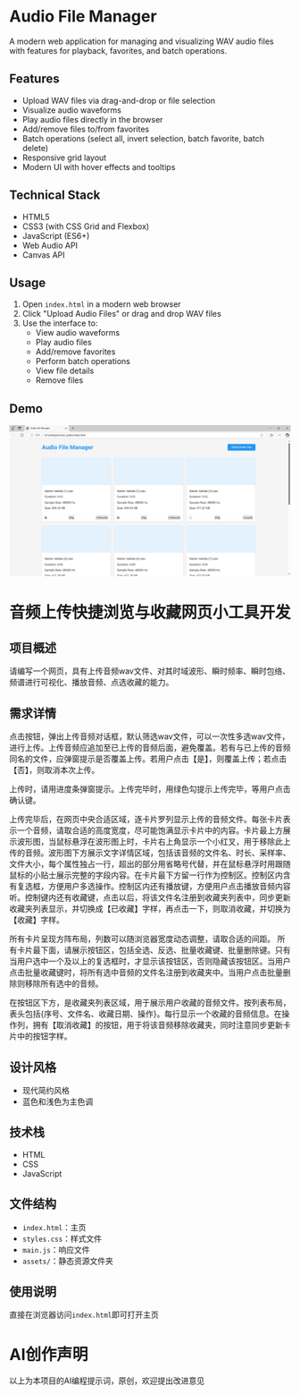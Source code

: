 # Audio File Manager

A modern web application for managing and visualizing WAV audio files with features for playback, favorites, and batch operations.

## Features

- Upload WAV files via drag-and-drop or file selection
- Visualize audio waveforms
- Play audio files directly in the browser
- Add/remove files to/from favorites
- Batch operations (select all, invert selection, batch favorite, batch delete)
- Responsive grid layout
- Modern UI with hover effects and tooltips

## Technical Stack

- HTML5
- CSS3 (with CSS Grid and Flexbox)
- JavaScript (ES6+)
- Web Audio API
- Canvas API

## Usage

1. Open `index.html` in a modern web browser
2. Click "Upload Audio Files" or drag and drop WAV files
3. Use the interface to:
   - View audio waveforms
   - Play audio files
   - Add/remove favorites
   - Perform batch operations
   - View file details
   - Remove files

## Demo

![Audio File Manager Demo](demo_homepage.png)

# 音频上传快捷浏览与收藏网页小工具开发

## 项目概述
请编写一个网页，具有上传音频wav文件、对其时域波形、瞬时频率、瞬时包络、频谱进行可视化、播放音频、点选收藏的能力。

## 需求详情
点击按钮，弹出上传音频对话框，默认筛选wav文件，可以一次性多选wav文件，进行上传。上传音频应追加至已上传的音频后面，避免覆盖。若有与已上传的音频同名的文件，应弹窗提示是否覆盖上传。若用户点击【是】，则覆盖上传；若点击【否】，则取消本次上传。

上传时，请用进度条弹窗提示。上传完毕时，用绿色勾提示上传完毕，等用户点击确认键。

上传完毕后，在网页中央合适区域，逐卡片罗列显示上传的音频文件。每张卡片表示一个音频，请取合适的高度宽度，尽可能饱满显示卡片中的内容。卡片最上方展示波形图，当鼠标悬浮在波形图上时，卡片右上角显示一个小红叉，用于移除此上传的音频。波形图下方展示文字详情区域，包括该音频的文件名、时长、采样率、文件大小，每个属性独占一行，超出的部分用省略号代替，并在鼠标悬浮时用跟随鼠标的小贴士展示完整的字段内容。在卡片最下方留一行作为控制区。控制区内含有复选框，方便用户多选操作。控制区内还有播放键，方便用户点击播放音频内容听。控制键内还有收藏键，点击以后，将该文件名注册到收藏夹列表中，同步更新收藏夹列表显示，并切换成【已收藏】字样，再点击一下，则取消收藏，并切换为【收藏】字样。

所有卡片呈现方阵布局，列数可以随浏览器宽度动态调整，请取合适的间距。
所有卡片最下面，请展示按钮区，包括全选、反选、批量收藏键、批量删除键。只有当用户选中一个及以上的复选框时，才显示该按钮区，否则隐藏该按钮区。当用户点击批量收藏键时，将所有选中音频的文件名注册到收藏夹中。当用户点击批量删除则移除所有选中的音频。

在按钮区下方，是收藏夹列表区域，用于展示用户收藏的音频文件。按列表布局，表头包括{序号、文件名、收藏日期、操作}。每行显示一个收藏的音频信息。在操作列，拥有【取消收藏】的按钮，用于将该音频移除收藏夹，同时注意同步更新卡片中的按钮字样。

## 设计风格
- 现代简约风格
- 蓝色和浅色为主色调

## 技术栈
- HTML
- CSS
- JavaScript

## 文件结构
- `index.html`：主页
- `styles.css`：样式文件
- `main.js`：响应文件
- `assets/`：静态资源文件夹

## 使用说明
直接在浏览器访问`index.html`即可打开主页

# AI创作声明
以上为本项目的AI编程提示词，原创，欢迎提出改进意见

